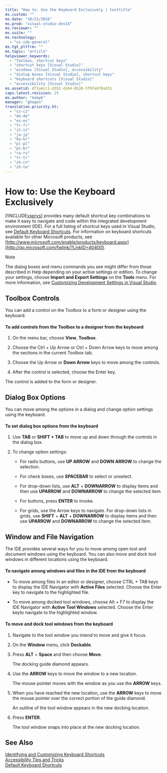 ```yaml
---
title: "How to: Use the Keyboard Exclusively | testtitle"
ms.custom: ""
ms.date: "10/22/2016"
ms.prod: "visual-studio-dev14"
ms.reviewer: ""
ms.suite: ""
ms.technology: 
  - "vs-ide-general"
ms.tgt_pltfrm: ""
ms.topic: "article"
helpviewer_keywords: 
  - "Toolbox, shortcut keys"
  - "shortcut keys [Visual Studio]"
  - "windows [Visual Studio], accessibility"
  - "dialog boxes [Visual Studio], shortcut keys"
  - "keyboard shortcuts [Visual Studio]"
  - "accessibility [Visual Studio]"
ms.assetid: d71a4cc1-d352-4164-8538-3f9fa070a331
caps.latest.revision: 25
ms.author: "kempb"
manager: "ghogen"
translation.priority.ht: 
  - "cs-cz"
  - "de-de"
  - "es-es"
  - "fr-fr"
  - "it-it"
  - "ja-jp"
  - "ko-kr"
  - "pl-pl"
  - "pt-br"
  - "ru-ru"
  - "tr-tr"
  - "zh-cn"
  - "zh-tw"
---
```

# How to: Use the Keyboard Exclusively
[!INCLUDE[vsprvs](../code-quality/includes/vsprvs_md.md)] provides many default shortcut key combinations to make it easy to navigate and code within the integrated development environment (IDE). For a full listing of shortcut keys used in Visual Studio, see [Default Keyboard Shortcuts](../ide/default-keyboard-shortcuts-in-visual-studio.md). For information on keyboard shortcuts available for other Microsoft products, see [http://www.microsoft.com/enable/products/keyboard.aspx](http://go.microsoft.com/fwlink/?LinkID=40400).  
  
> [!NOTE]
>  The dialog boxes and menu commands you see might differ from those described in Help depending on your active settings or edition. To change your settings, choose **Import and Export Settings** on the **Tools** menu. For more information, see [Customizing Development Settings in Visual Studio](http://msdn.microsoft.com/en-us/22c4debb-4e31-47a8-8f19-16f328d7dcd3).  
  
## Toolbox Controls  
 You can add a control on the Toolbox to a form or designer using the keyboard.  
  
#### To add controls from the Toolbox to a designer from the keyboard  
  
1.  On the menu bar, choose **View**, **Toolbox**.  
  
2.  Choose the Ctrl + Up Arrow or Ctrl + Down Arrow keys to move among the sections in the current Toolbox tab.  
  
3.  Choose the Up Arrow or **Down Arrow** keys to move among the controls.  
  
4.  After the control is selected, choose the Enter key.  
  
 The control is added to the form or designer.  
  
## Dialog Box Options  
 You can move among the options in a dialog and change option settings using the keyboard.  
  
#### To set dialog box options from the keyboard  
  
1.  Use **TAB** or **SHIFT + TAB** to move up and down through the controls in the dialog box.  
  
2.  To change option settings:  
  
    -   For radio buttons, use **UP ARROW** and **DOWN ARROW** to change the selection.  
  
    -   For check boxes, use **SPACEBAR** to select or unselect.  
  
    -   For drop-down lists, use **ALT** + **DOWNARROW** to display items and then use **UPARROW** and **DOWNARROW** to change the selected item.  
  
    -   For buttons, press **ENTER** to invoke.  
  
    -   For grids, use the Arrow keys to navigate. For drop-down lists in grids, use **SHIFT** + **ALT** + **DOWNARROW** to display items and then use **UPARROW** and **DOWNARROW** to change the selected item.  
  
## Window and File Navigation  
 The IDE provides several ways for you to move among open tool and document windows using the keyboard. You can also move and dock tool windows in different locations using the keyboard.  
  
#### To navigate among windows and files in the IDE from the keyboard  
  
-   To move among files in an editor or designer, choose CTRL + TAB keys to display the IDE Navigator with **Active Files** selected. Choose the Enter key to navigate to the highlighted file.  
  
-   To move among docked tool windows, choose Alt + F7 to display the IDE Navigator with **Active Tool Windows** selected. Choose the Enter keyto navigate to the highlighted window.  
  
#### To move and dock tool windows from the keyboard  
  
1.  Navigate to the tool window you intend to move and give it focus.  
  
2.  On the **Window** menu, click **Dockable**.  
  
3.  Press **ALT** + **Space** and then choose **Move**.  
  
     The docking guide diamond appears.  
  
4.  Use the **ARROW** keys to move the window to a new location.  
  
     The mouse pointer moves with the window as you use the **ARROW** keys.  
  
5.  When you have reached the new location, use the **ARROW** keys to move the mouse pointer over the correct portion of the guide diamond.  
  
     An outline of the tool window appears in the new docking location.  
  
6.  Press **ENTER**.  
  
     The tool window snaps into place at the new docking location.  
  
## See Also  
 [Identifying and Customizing Keyboard Shortcuts](../ide/identifying-and-customizing-keyboard-shortcuts-in-visual-studio.md)   
 [Accessibility Tips and Tricks](../reference/accessibility-tips-and-tricks.md)   
 [Default Keyboard Shortcuts](../ide/default-keyboard-shortcuts-in-visual-studio.md)